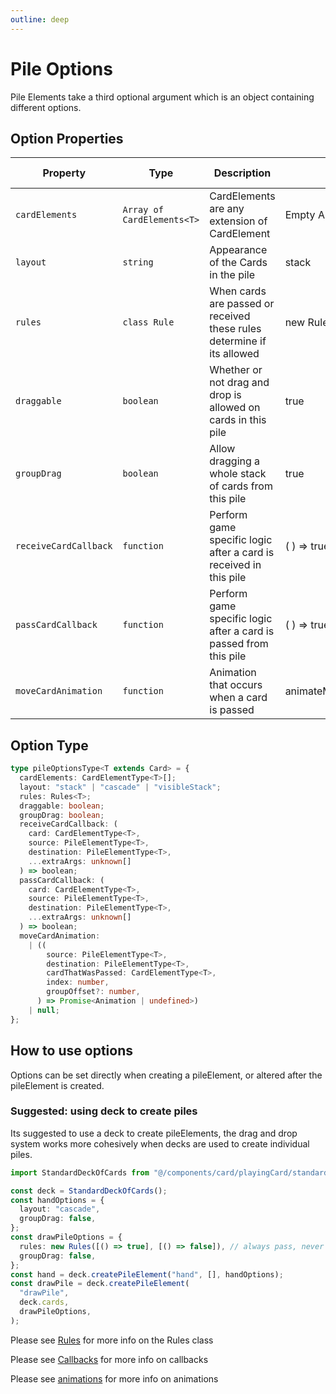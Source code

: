 ```yaml
---
outline: deep
---
```


# Pile Options

Pile Elements take a third optional argument which is an object containing different options.

## Option Properties

| Property              | Type                       | Description                                                            | Default                  | Alternative Options      |
| --------------------- | -------------------------- | ---------------------------------------------------------------------- | ------------------------ | ------------------------ |
| `cardElements`        | `Array of CardElements<T>` | CardElements are any extension of CardElement                          | Empty Array              | Provide Array            |
| `layout`              | `string`                   | Appearance of the Cards in the pile                                    | stack                    | 'cascade' 'visibleStack' |
| `rules`               | `class Rule `              | When cards are passed or received these rules determine if its allowed | new Rules()              | Provide Rules            |
| `draggable`           | `boolean`                  | Whether or not drag and drop is allowed on cards in this pile          | true                     | false                    |
| `groupDrag`           | `boolean`                  | Allow dragging a whole stack of cards from this pile                   | true                     | false                    |
| `receiveCardCallback` | `function`                 | Perform game specific logic after a card is received in this pile      | ( ) => true              | Provide a function       |
| `passCardCallback`    | `function`                 | Perform game specific logic after a card is passed from this pile      | ( ) => true              | Provide a function       |
| `moveCardAnimation`   | `function`                 | Animation that occurs when a card is passed                            | animateMoveCardToNewPile | Provide a function       |

## Option Type

```typescript
type pileOptionsType<T extends Card> = {
  cardElements: CardElementType<T>[];
  layout: "stack" | "cascade" | "visibleStack";
  rules: Rules<T>;
  draggable: boolean;
  groupDrag: boolean;
  receiveCardCallback: (
    card: CardElementType<T>,
    source: PileElementType<T>,
    destination: PileElementType<T>,
    ...extraArgs: unknown[]
  ) => boolean;
  passCardCallback: (
    card: CardElementType<T>,
    source: PileElementType<T>,
    destination: PileElementType<T>,
    ...extraArgs: unknown[]
  ) => boolean;
  moveCardAnimation:
    | ((
        source: PileElementType<T>,
        destination: PileElementType<T>,
        cardThatWasPassed: CardElementType<T>,
        index: number,
        groupOffset?: number,
      ) => Promise<Animation | undefined>)
    | null;
};
```

## How to use options

Options can be set directly when creating a pileElement, or altered after the pileElement is created.

### Suggested: using deck to create piles

Its suggested to use a deck to create pileElements, the drag and drop system works more cohesively when decks are used to create individual piles.

```typescript
import StandardDeckOfCards from "@/components/card/playingCard/standardDeckOfCards";

const deck = StandardDeckOfCards();
const handOptions = {
  layout: "cascade",
  groupDrag: false,
};
const drawPileOptions = {
  rules: new Rules([() => true], [() => false]), // always pass, never receive
  groupDrag: false,
};
const hand = deck.createPileElement("hand", [], handOptions);
const drawPile = deck.createPileElement(
  "drawPile",
  deck.cards,
  drawPileOptions,
);
```

Please see [Rules](/rules) for more info on the Rules class

Please see [Callbacks](/callbacks) for more info on callbacks

Please see [animations](/animations) for more info on animations
